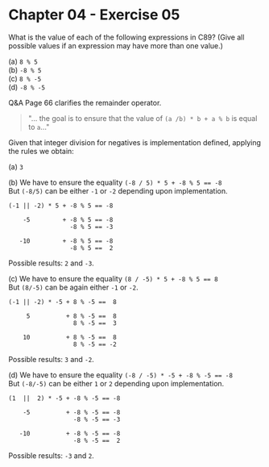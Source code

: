 # Chapter 04 - Exercise 05

What is the value of each of the following expressions in C89? (Give all possible values if an expression may have more than one value.)  

(a) `8 % 5`  
(b) `-8 % 5`  
(c) `8 % -5`  
(d) `-8 % -5`  

Q&A Page 66 clarifies the remainder operator. 

> "... the goal is to ensure that the value of `(a /b) * b + a % b` is equal to `a`..."  

Given that integer division for negatives is implementation defined, applying the rules we obtain:

(a) `3`

(b) We have to ensure the equality `(-8 / 5) * 5 + -8 % 5 == -8`  
But `(-8/5)` can be either `-1` or `-2` depending upon implementation.   
```
(-1 || -2) * 5 + -8 % 5 == -8

    -5         + -8 % 5 == -8 
                 -8 % 5 == -3

   -10         + -8 % 5 == -8 
                 -8 % 5 ==  2  
```
Possible results: `2` and `-3`.

(c) We have to ensure the equality `(8 / -5) * 5 + -8 % 5 == 8`  
But `(8/-5)` can be again either `-1` or `-2`.  
```
(-1 || -2) * -5 + 8 % -5 ==  8  

     5          + 8 % -5 ==  8
                  8 % -5 ==  3

    10          + 8 % -5 ==  8
                  8 % -5 == -2
```
Possible results: `3` and `-2`.

(d) We have to ensure the equality `(-8 / -5) * -5 + -8 % -5 == -8`  
But `(-8/-5)` can be either `1` or `2` depending upon implementation.   
```
(1  ||  2) * -5 + -8 % -5 == -8

    -5          + -8 % -5 == -8
                  -8 % -5 == -3

   -10          + -8 % -5 == -8
                  -8 % -5 ==  2
```
Possible results: `-3` and `2`.
